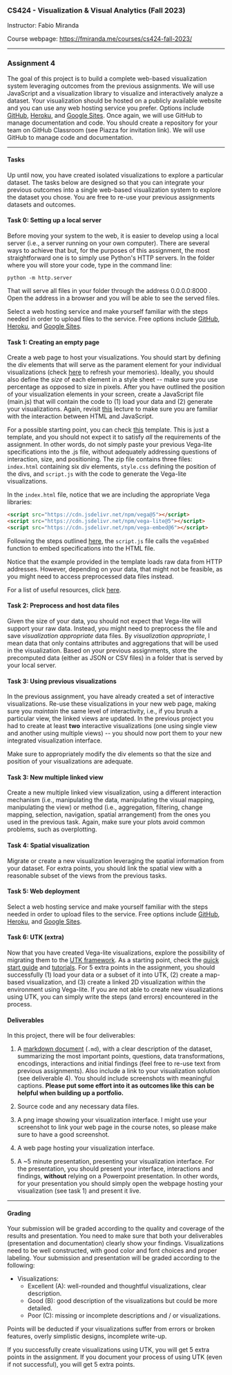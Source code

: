 ### CS424 - Visualization & Visual Analytics (Fall 2023)

Instructor: Fabio Miranda

Course webpage: https://fmiranda.me/courses/cs424-fall-2023/

---

### Assignment 4
The goal of this project is to build a complete web-based visualization system leveraging outcomes from the previous assignments. We will use JavaScript and a visualization library to visualize and interactively analyze a dataset. Your visualization should be hosted on a publicly available website and you can use any web hosting service you prefer. Options include [GitHub](https://pages.github.com/), [Heroku](https://www.heroku.com/students), and [Google Sites](https://sites.google.com/). Once again, we will use GitHub to manage documentation and code. You should create a repository for your team on GitHub Classroom (see Piazza for invitation link). We will use GitHub to manage code and documentation.

---

#### Tasks

Up until now, you have created isolated visualizations to explore a particular dataset. The tasks below are designed so that you can integrate your previous outcomes into a single web-based visualization system to explore the dataset you chose. You are free to re-use your previous assignments datasets and outcomes.

#### Task 0: Setting up a local server

Before moving your system to the web, it is easier to develop using a local server (i.e., a server running on your own computer). There are several ways to achieve that but, for the purposes of this assignment, the most straightforward one is to simply use Python's HTTP servers. In the folder where you will store your code, type in the command line:

```console
python -m http.server
```

That will serve all files in your folder through the address 0.0.0.0:8000 . Open the address in a browser and you will be able to see the served files.

Select a web hosting service and make yourself familiar with the steps needed in order to upload files to the service. Free options include [GitHub](https://pages.github.com/), [Heroku](https://www.heroku.com/students), and [Google Sites](https://sites.google.com/).



#### Task 1: Creating an empty page

Create a web page to host your visualizations. You should start by defining the div elements that will serve as the parament element for your individual visualizations (check [here](https://fmiranda.me/courses/cs424-slides/05-d3.pdf) to refresh your memories). Ideally, you should also define the *size* of each element in a style sheet -- make sure you use percentage as opposed to size in pixels. After you have outlined the position of your visualization elements in your screen, create a JavaScript file (main.js) that will contain the code to (1) load your data and (2) generate your visualizations. Again, revisit [this](https://fmiranda.me/courses/cs424-slides/05-d3.pdf) lecture to make sure you are familiar with the interaction between HTML and JavaScript.

For a possible starting point, you can check [this](template.zip) template. This is just a template, and you should not expect it to satisfy *all* the requirements of the assignment. In other words, do not simply paste your previous Vega-lite specifications into the .js file, without adequately addressing questions of interaction, size, and positioning. The zip file contains three files: ``index.html`` containing six div elements, ``style.css`` defining the position of the divs, and ``script.js`` with the code to generate the Vega-lite visualizations.

In the ``index.html`` file, notice that we are including the appropriate Vega libraries:

```html
<script src="https://cdn.jsdelivr.net/npm/vega@5"></script>
<script src="https://cdn.jsdelivr.net/npm/vega-lite@5"></script>
<script src="https://cdn.jsdelivr.net/npm/vega-embed@6"></script>
```

Following the steps outlined [here](https://vega.github.io/vega-lite/usage/embed.html), the ``script.js`` file calls the ``vegaEmbed`` function to embed specifications into the HTML file.

Notice that the example provided in the template loads raw data from HTTP addresses. However, depending on your data, that might not be feasible, as you might need to access preprocessed data files instead.

For a list of useful resources, click [here](https://fmiranda.me/courses/cs424-fall-2023/#resources).

#### Task 2: Preprocess and host data files

Given the size of your data, you should not expect that Vega-lite will support your raw data. Instead, you might need to preprocess the file and save *visualization appropriate* data files. By *visualization appropriate*, I mean data that only contains attributes and aggregations that will be used in the visualization. Based on your previous assignments, store the precomputed data (either as JSON or CSV files) in a folder that is served by your local server.

#### Task 3: Using previous visualizations

In the previous assignment, you have already created a set of interactive visualizations. Re-use these visualizations in your new web page, making sure you *maintain* the same level of interactivity, i.e., if you brush a particular view, the linked views are updated. In the previous project you had to create at least **two** interactive visualizations (one using single view and another using multiple views) -- you should now port them to your new integrated visualization interface.

Make sure to appropriately modify the div elements so that the size and position of your visualizations are adequate.

#### Task 3: New multiple linked view

Create a new multiple linked view visualization, using a different interaction mechanism (i.e., manipulating the data, manipulating the visual mapping, manipulating the view) or method (i.e., aggregation, filtering, change mapping, selection, navigation, spatial arrangement) from the ones you used in the previous task. Again, make sure your plots avoid common problems, such as overplotting.

#### Task 4: Spatial visualization

Migrate or create a new visualization leveraging the spatial information from your dataset. For extra points, you should link the spatial view with a reasonable subset of the views from the previous tasks.

#### Task 5: Web deployment

Select a web hosting service and make yourself familiar with the steps needed in order to upload files to the service. Free options include [GitHub](https://pages.github.com/), [Heroku](https://www.heroku.com/students), and [Google Sites](https://sites.google.com/).

#### Task 6: UTK (extra)

Now that you have created Vega-lite visualizations, explore the possibility of migrating them to the [UTK framework](http://urbantk.org). As a starting point, check the [quick start guide](http://urbantk.org/getting-started/) and [tutorials](http://urbantk.org/home-tutorials/). For 5 extra points in the assignment, you should successfully (1) load your data or a subset of it into UTK, (2) create a map-based visualization, and (3) create a linked 2D visualization within the environment using Vega-lite. If you are not able to create new visualizations using UTK, you can simply write the steps (and errors) encountered in the process.


#### Deliverables

In this project, there will be four deliverables:

1) A [markdown document](https://www.markdownguide.org/getting-started/) (``.md``), with a clear description of the dataset, summarizing the most important points, questions, data transformations, encodings, interactions and initial findings (feel free to re-use text from previous assignments). Also include a link to your visualization solution (see deliverable 4). You should include screenshots with meaningful captions. **Please put some effort into it as outcomes like this can be helpful when building up a portfolio.**

2) Source code and any necessary data files.

3) A png image showing your visualization interface. I might use your screenshot to link your web page in the course notes, so please make sure to have a good screenshot.

4) A web page hosting your visualization interface.

5) A ~5 minute presentation, presenting your visualization interface. For the presentation, you should present your interface, interactions and findings, **without** relying on a Powerpoint presentation. In other words, for your presentation you should simply open the webpage hosting your visualization (see task 1) and present it live.

---

#### Grading

Your submission will be graded according to the quality and coverage of the results and presentation. You need to make sure that both your deliverables (presentation and documentation) clearly show your findings. Visualizations need to be well constructed, with good color and font choices and proper labeling. Your submission and presentation will be graded according to the following:

- Visualizations:
    - Excellent (A): well-rounded and thoughtful visualizations, clear description.
    - Good (B): good description of the visualizations but could be more detailed.
    - Poor (C): missing or incomplete descriptions and / or visualizations.

Points will be deducted if your visualizations suffer from errors or broken features, overly simplistic designs, incomplete write-up.

If you successfully create visualizations using UTK, you will get 5 extra points in the assignment. If you document your process of using UTK (even if not successful), you will get 5 extra points.
